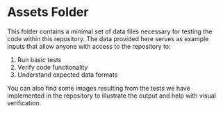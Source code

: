 # Assets Folder

This folder contains a minimal set of data files necessary for testing the code within this repository. The data provided here serves as example inputs that allow anyone with access to the repository to:

1. Run basic tests
2. Verify code functionality
3. Understand expected data formats

You can also find some images resulting from the tests we have implemented in the repository to illustrate the output and help with visual verification.